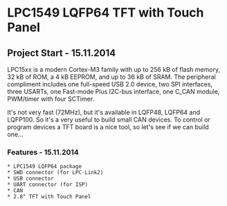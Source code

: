 # LPC1549 LQFP64 TFT with Touch Panel

## Project Start - 15.11.2014 

LPC15xx is a modern Cortex-M3 family with up to 256 kB of flash memory, 32 kB of ROM, a 4 kB EEPROM, and up to 36 kB of SRAM. The peripheral compliment includes one full-speed USB 2.0 device, two SPI interfaces, three USARTs, one Fast-mode Plus I2C-bus interface, one C_CAN module, PWM/timer with four SCTimer.



It's not very fast (72MHz), but it's available in LQFP48, LQFP64 and LQFP100. So it's a very useful to build small CAN devices.
To control or program devices a TFT board is a nice tool, so let's see if we can build one... 

### Features - 15.11.2014

	* LPC1549 LQFP64 package
	* SWD connector (for LPC-Link2)
	* USB connector
	* UART connector (for ISP)
	* CAN
	* 2.8" TFT with Touch Panel 
	  